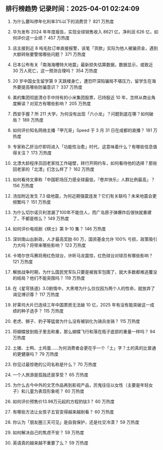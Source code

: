 
## 排行榜趋势 记录时间：2025-04-01 02:24:09
  
  1. 为什么要叫停年化利率3%以下的消费贷？ 821 万热度
    
  2. 华为发布 2024 年年度报告，实现全球销售收入 8621 亿，净利润 626 亿，如何评价这一业绩？ 457 万热度
    
  3. 店主接到近 8 吨毛肚订单直接报警，该笔「货款」实际为他人被骗资金，遇到大额转账要警惕哪些问题？ 371 万热度
    
  4. 日本公布有关「南海海槽特大地震」最新损失估算数据，数据显示，或致近 30 万人死亡，这一预测合理吗？ 354 万热度
    
  5. 20 岁中国女生留学第 9 天跳楼身亡，遭恐吓深陷骗局不堪压力，留学生在海外要提高哪些防骗意识？ 337 万热度
    
  6. 美的集团彻底清仓手中持有的小米集团股票，已持股近 10 年，怎样从商业角度解读？对双方有哪些影响？ 205 万热度
    
  7. 西安手握 7 所 211 大学，为何没有出现「六小龙」？问题到底在哪？如何破局？ 189 万热度
    
  8. 如何评价知名网络主播「甲亢哥」Speed 于 3 月 31 日在成都的直播？ 181 万热度
    
  9. 专家称乙肝治疗即将进入「功能性治愈」时代，这意味着什么？有哪些信息值得关注？ 173 万热度
    
  10. 北漂大龄程序员回老家找工作碰壁，转行开网约车，如何看待他的选择？那些回老家的「北漂」们怎么样了？ 162 万热度
    
  11. 如何看待文章称「中国职场压力感全球最低，『卷并快乐』人群比例最高」？ 156 万热度
    
  12. 汤加附近发生 7.3 级地震，为何近期强震连发？它们有关联吗？未来地震会更频繁吗？ 151 万热度
    
  13. 为什么切尔诺贝利泄漏了100年不能住人，而广岛原子弹爆炸后很快就重建了，不都是核么？ 149 万热度
    
  14. 如何评价电视剧《棋士》第 9-10 集？ 146 万热度
    
  15. 深圳南山出新政，人才最高奖励 60 万，国资基金允许 100% 亏损，政策吸引力大吗？将带来哪些影响？ 123 万热度
    
  16. 卡塔尔世乓赛将用红色球台，许昕马龙震惊，红色球台对球员有哪些影响？ 121 万热度
    
  17. 解放战争时期，为什么国民党军队只要是被我军包围了，就大多数都难逃覆没的结局？他们不能突围吗？ 119 万热度
    
  18. 在《星穹铁道》3.0剧情中，大黑塔为什么仅仅因为两个人的性命，就放弃了谒见博识尊？ 117 万热度
    
  19. 好莱坞大片已连续三年中国票房无法破 10 亿，2025 年有没有能突破这一成绩的种子选手？ 115 万热度
    
  20. 老虎、狮子、豹子等猛兽为什么没有被驯化为骑兵坐骑？ 115 万热度
    
  21. 将蝴蝶放到瓶子里去称重，那么蝴蝶飞行和落在瓶子底部的重量一样吗？ 94 万热度
    
  22. 土猪、土鸭、土鸡蛋……为何消费者会更在乎一个「土」字？土的真的比普通的更健康吗？ 79 万热度
    
  23. 你见过最惊艳的公司名称是什么？ 70 万热度
    
  24. 一个人旅游是孤独还是享受？ 65 万热度
    
  25. 为什么古今中外的文艺作品再到影视产品，厉鬼往往以女性（主要是年轻女子）和儿童为表现形象呢？ 60 万热度
    
  26. 如何评价预售价13.98万元起的方程豹钛3？ 60 万热度
    
  27. 有哪些方法让女孩子五官变得越来越耐看？ 60 万热度
    
  28. 你认为「朋友圈三天可见」是自我保护，还是社交冷漠？ 59 万热度
    
  29. 如何解决自己的焦虑不安？ 59 万热度
    
  30. 英语真的越来越不重要了么？ 59 万热度
    